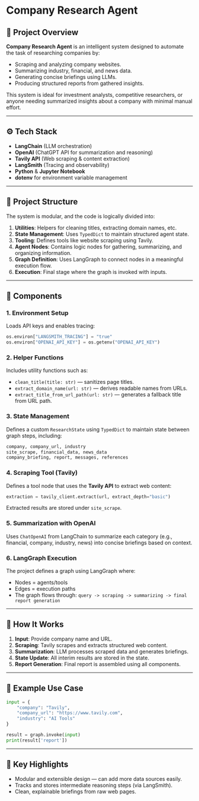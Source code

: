 # Company Research Agent 

## 🧠 Project Overview

**Company Research Agent** is an intelligent system designed to automate the task of researching companies by:

* Scraping and analyzing company websites.
* Summarizing industry, financial, and news data.
* Generating concise briefings using LLMs.
* Producing structured reports from gathered insights.

This system is ideal for investment analysts, competitive researchers, or anyone needing summarized insights about a company with minimal manual effort.

---

## ⚙️ Tech Stack

* **LangChain** (LLM orchestration)
* **OpenAI** (ChatGPT API for summarization and reasoning)
* **Tavily API** (Web scraping & content extraction)
* **LangSmith** (Tracing and observability)
* **Python** & **Jupyter Notebook**
* **dotenv** for environment variable management

---

## 📁 Project Structure

The system is modular, and the code is logically divided into:

1. **Utilities**: Helpers for cleaning titles, extracting domain names, etc.
2. **State Management**: Uses `TypedDict` to maintain structured agent state.
3. **Tooling**: Defines tools like website scraping using Tavily.
4. **Agent Nodes**: Contains logic nodes for gathering, summarizing, and organizing information.
5. **Graph Definition**: Uses LangGraph to connect nodes in a meaningful execution flow.
6. **Execution**: Final stage where the graph is invoked with inputs.

---

## 🧩 Components

### 1. Environment Setup

Loads API keys and enables tracing:

```python
os.environ["LANGSMITH_TRACING"] = "true"
os.environ["OPENAI_API_KEY"] = os.getenv("OPENAI_API_KEY")
```

### 2. Helper Functions

Includes utility functions such as:

* `clean_title(title: str)` — sanitizes page titles.
* `extract_domain_name(url: str)` — derives readable names from URLs.
* `extract_title_from_url_path(url: str)` — generates a fallback title from URL path.

### 3. State Management

Defines a custom `ResearchState` using `TypedDict` to maintain state between graph steps, including:

```python
company, company_url, industry
site_scrape, financial_data, news_data
company_briefing, report, messages, references
```

### 4. Scraping Tool (Tavily)

Defines a tool node that uses the **Tavily API** to extract web content:

```python
extraction = tavily_client.extract(url, extract_depth="basic")
```

Extracted results are stored under `site_scrape`.

### 5. Summarization with OpenAI

Uses `ChatOpenAI` from LangChain to summarize each category (e.g., financial, company, industry, news) into concise briefings based on context.

### 6. LangGraph Execution

The project defines a graph using LangGraph where:

* Nodes = agents/tools
* Edges = execution paths
* The graph flows through:
  `query -> scraping -> summarizing -> final report generation`

---

## 🚀 How It Works

1. **Input**: Provide company name and URL.
2. **Scraping**: Tavily scrapes and extracts structured web content.
3. **Summarization**: LLM processes scraped data and generates briefings.
4. **State Update**: All interim results are stored in the state.
5. **Report Generation**: Final report is assembled using all components.

---

## 🧪 Example Use Case

```python
input = {
    "company": "Tavily",
    "company_url": "https://www.tavily.com",
    "industry": "AI Tools"
}

result = graph.invoke(input)
print(result['report'])
```

---

## 📌 Key Highlights

* Modular and extensible design — can add more data sources easily.
* Tracks and stores intermediate reasoning steps (via LangSmith).
* Clean, explainable briefings from raw web pages.
